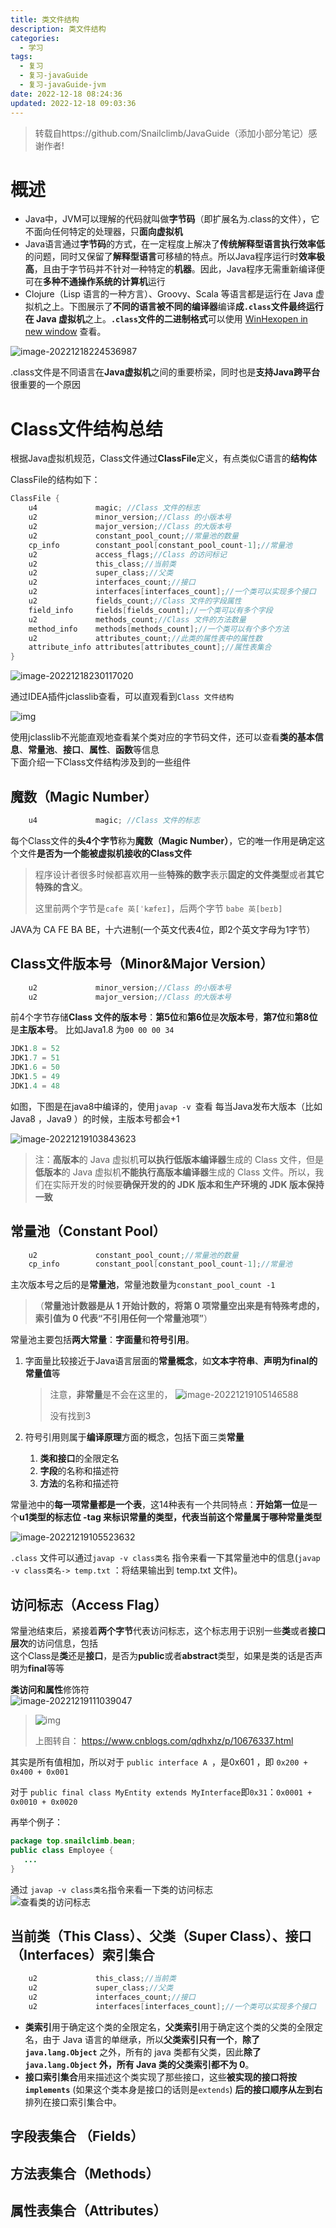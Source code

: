 ```yaml
---
title: 类文件结构
description: 类文件结构
categories:
  - 学习
tags:
  - 复习
  - 复习-javaGuide
  - 复习-javaGuide-jvm
date: 2022-12-18 08:24:36
updated: 2022-12-18 09:03:36
---
```


> 转载自https://github.com/Snailclimb/JavaGuide（添加小部分笔记）感谢作者!

# 概述

- Java中，JVM可以理解的代码就叫做**字节码**（即扩展名为.class的文件），它不面向任何特定的处理器，只**面向虚拟机**
- Java语言通过**字节码**的方式，在一定程度上解决了**传统解释型语言执行效率低**的问题，同时又保留了**解释型语言**可移植的特点。所以Java程序运行时**效率极高**，且由于字节码并不针对一种特定的**机器**。因此，Java程序无需重新编译便可在**多种不通操作系统的计算机**运行
- Clojure（Lisp 语言的一种方言）、Groovy、Scala 等语言都是运行在 Java 虚拟机之上。下图展示了**不同的语言被不同的编译器**编译**成`.class`**文件**最终运行在 Java 虚拟机**之上。**`.class`文件的二进制格式**可以使用 [WinHexopen in new window](https://www.x-ways.net/winhex/) 查看。

![image-20221218224536987](https://raw.githubusercontent.com/lwmfjc/lwmfjc.github.io.resource/main/img/image-20221218224536987.png)

.class文件是不同语言在**Java虚拟机**之间的重要桥梁，同时也是**支持Java跨平台**很重要的一个原因

# Class文件结构总结

根据Java虚拟机规范，Class文件通过**ClassFile**定义，有点类似C语言的**结构体**

ClassFile的结构如下：  

```java
ClassFile {
    u4             magic; //Class 文件的标志
    u2             minor_version;//Class 的小版本号
    u2             major_version;//Class 的大版本号
    u2             constant_pool_count;//常量池的数量
    cp_info        constant_pool[constant_pool_count-1];//常量池
    u2             access_flags;//Class 的访问标记
    u2             this_class;//当前类
    u2             super_class;//父类
    u2             interfaces_count;//接口
    u2             interfaces[interfaces_count];//一个类可以实现多个接口
    u2             fields_count;//Class 文件的字段属性
    field_info     fields[fields_count];//一个类可以有多个字段
    u2             methods_count;//Class 文件的方法数量
    method_info    methods[methods_count];//一个类可以有个多个方法
    u2             attributes_count;//此类的属性表中的属性数
    attribute_info attributes[attributes_count];//属性表集合
} 
```

![image-20221218230117020](https://raw.githubusercontent.com/lwmfjc/lwmfjc.github.io.resource/main/img/image-20221218230117020.png)

通过IDEA插件jclasslib查看，可以直观看到```Class 文件结构```

![img](https://raw.githubusercontent.com/lwmfjc/lwmfjc.github.io.resource/main/img/image-20210401170711475.png)

使用jclasslib不光能直观地查看某个类对应的字节码文件，还可以查看**类的基本信息**、**常量池**、**接口**、**属性**、**函数**等信息  
下面介绍一下Class文件结构涉及到的一些组件

## 魔数（Magic Number）

```java
    u4             magic; //Class 文件的标志
```

每个Class文件的**头4个字节**称为**魔数（Magic Number）**，它的唯一作用是确定这个文件**是否为一个能被虚拟机接收的Class文件**  

> 程序设计者很多时候都喜欢用一些**特殊的数字**表示**固定的文件类型**或者**其它特殊的含义**。  
>
> 这里前两个字节是```cafe 英[ˈkæfeɪ]```，后两个字节 ```babe 英[beɪb]```

JAVA为 CA FE BA BE，十六进制(一个英文代表4位，即2个英文字母为1字节）

## Class文件版本号（Minor&Major Version）

```java
    u2             minor_version;//Class 的小版本号
    u2             major_version;//Class 的大版本号
```

前4个字节存储**Class 文件的版本号**：**第5位**和**第6位**是**次版本号**，**第7位**和**第8位**是**主版本号**。
比如Java1.8 为```00 00 00 34 ```  

```java
JDK1.8 = 52
JDK1.7 = 51
JDK1.6 = 50
JDK1.5 = 49
JDK1.4 = 48
```

如图，下图是在java8中编译的，使用```javap -v ```查看
每当Java发布大版本（比如Java8 ，Java9 ）的时候，主版本号都会+1

![image-20221219103843623](https://raw.githubusercontent.com/lwmfjc/lwmfjc.github.io.resource/main/img/image-20221219103843623.png)

> 注：**高版本**的 Java 虚拟机**可以执行低版本编译器**生成的 Class 文件，但是**低版本**的 Java 虚拟机**不能执行高版本编译器**生成的 Class 文件。所以，我们在实际开发的时候要**确保开发的的 JDK 版本和生产环境的 JDK 版本保持一致**

## 常量池（Constant Pool）

```java
    u2             constant_pool_count;//常量池的数量
    cp_info        constant_pool[constant_pool_count-1];//常量池 
```

主次版本号之后的是**常量池**，常量池数量为```constant_pool_count -1 ```

> （**常量池计数器是从 1 开始计数的，将第 0 项常量空出来是有特殊考虑的，索引值为 0 代表“不引用任何一个常量池项”**）

常量池主要包括**两大常量**：**字面量**和**符号引用**。

1. 字面量比较接近于Java语言层面的**常量概念**，如**文本字符串**、**声明为final的常量值**等

   > 注意，**非常量**是不会在这里的，
   > ![image-20221219105146588](https://raw.githubusercontent.com/lwmfjc/lwmfjc.github.io.resource/main/img/image-20221219105146588.png)
   >
   > 没有找到3 

2. 符号引用则属于**编译原理**方面的概念，包括下面三类**常量**

   1. **类和接口**的全限定名
   2. **字段**的名称和描述符
   3. **方法**的名称和描述符

常量池中的**每一项常量都是一个表**，这14种表有一个共同特点：**开始第一位**是一个**u1类型的标志位 -tag **来标识常量的类型，代表当前这个常量**属于哪种常量类型**

![image-20221219105523632](https://raw.githubusercontent.com/lwmfjc/lwmfjc.github.io.resource/main/img/image-20221219105523632.png)

`.class` 文件可以通过`javap -v class类名` 指令来看一下其常量池中的信息(`javap -v class类名-> temp.txt` ：将结果输出到 temp.txt 文件)。

## 访问标志（Access Flag）

常量池结束后，紧接着**两个字节**代表访问标志，这个标志用于识别一些**类**或者**接口** **层次**的访问信息，包括  
这个Class是**类**还是**接口**，是否为**public**或者**abstract**类型，如果是类的话是否声明为**final**等等

**类访问和属性**修饰符  
![image-20221219111039047](https://raw.githubusercontent.com/lwmfjc/lwmfjc.github.io.resource/main/img/image-20221219111039047.png)

> ![img](https://raw.githubusercontent.com/lwmfjc/lwmfjc.github.io.resource/main/img/1090617-20190409135129522-1831389208.jpg)
>
> 上图转自： https://www.cnblogs.com/qdhxhz/p/10676337.html 

其实是所有值相加，所以对于 ```public interface A ```，是0x601 ，即 ```0x200 + 0x400 + 0x001```

对于 ```public final class MyEntity extends MyInterface```即```0x31```：```0x0001 + 0x0010 + 0x0020```

再举个例子：  

```java
package top.snailclimb.bean;
public class Employee {
   ...
}

```

通过 ```javap -v class类名```指令来看一下类的访问标志  
![查看类的访问标志](https://raw.githubusercontent.com/lwmfjc/lwmfjc.github.io.resource/main/img/%25E6%259F%25A5%25E7%259C%258B%25E7%25B1%25BB%25E7%259A%2584%25E8%25AE%25BF%25E9%2597%25AE%25E6%25A0%2587%25E5%25BF%2597.png)

## 当前类（This Class）、父类（Super Class）、接口（Interfaces）索引集合

```java
    u2             this_class;//当前类
    u2             super_class;//父类
    u2             interfaces_count;//接口
    u2             interfaces[interfaces_count];//一个类可以实现多个接口 
```

- **类索引**用于确定这个类的全限定名，**父类索引**用于确定这个类的父类的全限定名，由于 Java 语言的单继承，所以**父类索引只有一个**，**除了 `java.lang.Object`** 之外，所有的 java 类都有父类，因此**除了 `java.lang.Object` 外，所有 Java 类的父类索引都不为 0**。
- **接口索引集合**用来描述这个类实现了那些接口，这些**被实现的接口将按 `implements`** (如果这个类本身是接口的话则是`extends`) **后的接口顺序从左到右**排列在接口索引集合中。

## 字段表集合 （Fields）

## 方法表集合（Methods）

## 属性表集合（Attributes）